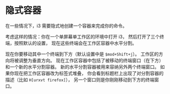 # 隐式容器

在一些情况下，i3 需要隐式地创建一个容器来完成你的命令。

考虑这样的情况：你在一个单屏幕单工作区的环境中打开 i3，
然后打开了三个终端，按照默认的设置，
现在这些终端会在工作区容器中水平分割。

现在你要移动其中一个终端到下方（默认设置中是 `$mod+Shift+j`）。
工作区的方向将被调整为垂直方向。
现在工作区容器中包括了被移动的终端窗口（在下方）和一个新的水平分割容器。
新的水平分割容器被用来容纳另外两个终端窗口。
如果你现在把工作区容器改为标签式堆叠，
你会看到标题栏上出现了对分割容器的描述（比如 `H[urxvt firefox]`），
另一个窗口则是你刚刚移动到下方的终端窗口。

